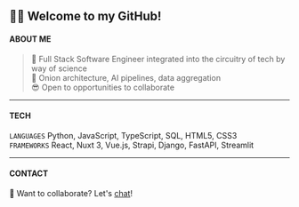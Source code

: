 ## 🐱‍💻 Welcome to my GitHub!  

#### ABOUT ME  

> 🚀 Full Stack Software Engineer integrated into the circuitry of tech by way of science  
> 🌱 Onion architecture, AI pipelines, data aggregation  
> 😎 Open to opportunities to collaborate  
---
#### TECH

`LANGUAGES` Python, JavaScript, TypeScript, SQL, HTML5, CSS3  
`FRAMEWORKS` React, Nuxt 3, Vue.js, Strapi, Django, FastAPI, Streamlit

---
#### CONTACT
📆 Want to collaborate? Let's [chat](https://calendly.com/imgta "Let's chat!")!  

<!---
<sub>🙋‍♂️ Psst! I'm [looking for work](https://www.linkedin.com/in/gordonta/ "Connect with me!")!</sub>
--->
<!---
imgta/imgta is a ✨ special ✨ repository because its `README.md` (this file) appears on your GitHub profile.
You can click the Preview link to take a look at your changes.
--->

